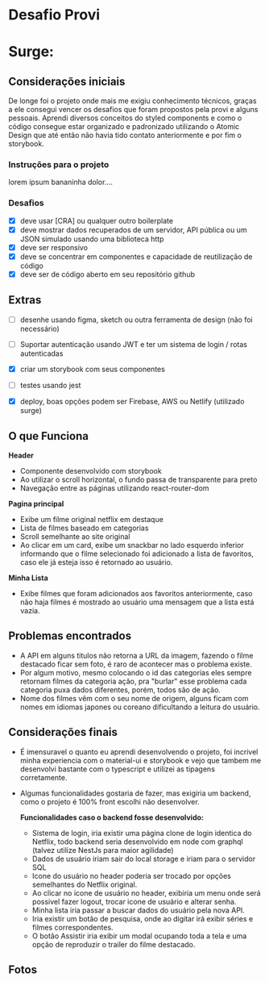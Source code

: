 # Desafio Provi

# Surge: 

## Considerações iniciais

De longe foi o projeto onde mais me exigiu conhecimento técnicos, graças a ele consegui vencer os desafios que foram propostos pela provi e alguns pessoais. Aprendi diversos conceitos do styled components e como o código consegue estar organizado e padronizado utilizando o Atomic Design que até então não havia tido contato anteriormente e por fim o storybook.

### Instruções para o projeto

lorem ipsum bananinha dolor....

### Desafios

- [x]  deve usar [CRA] ou qualquer outro boilerplate
- [x]  deve mostrar dados recuperados de um servidor, API pública ou um JSON simulado usando uma biblioteca http
- [x] deve ser responsivo
- [x]  deve se concentrar em componentes e capacidade de reutilização de código
- [x] deve ser de código aberto em seu repositório github

## Extras

- [ ] desenhe usando figma, sketch ou outra ferramenta de design (não foi necessário)

- [ ] Suportar autenticação usando JWT e ter um sistema de login / rotas autenticadas
- [x] criar um storybook com seus componentes
- [ ] testes usando jest
- [x] deploy, boas opções podem ser Firebase, AWS ou Netlify (utilizado surge)

## O que Funciona

**Header**

- Componente desenvolvido com storybook
- Ao utilizar o scroll horizontal, o fundo passa de transparente para preto
- Navegação entre as páginas utilizando react-router-dom

**Pagina principal**

- Exibe um filme original netflix em destaque 
- Lista de filmes baseado em categorias
- Scroll semelhante ao site original
- Ao clicar em um card, exibe um snackbar no lado esquerdo inferior informando que o filme selecionado foi adicionado a lista de favoritos, caso ele já esteja isso é retornado ao usuário.

**Minha Lista**

- Exibe filmes que foram adicionados aos favoritos anteriormente, caso não haja filmes é mostrado ao usuário uma mensagem que a lista está vazia.

## Problemas encontrados

* A API em alguns titulos não retorna a URL da imagem, fazendo o filme destacado ficar sem foto, é raro de acontecer mas o problema existe.
* Por algum motivo, mesmo colocando o id das categorias eles sempre retornam filmes da categoria ação, pra "burlar" esse problema cada categoria puxa dados diferentes, porém, todos são de ação.
* Nome dos filmes vêm com o seu nome de origem, alguns ficam com nomes em idiomas japones ou coreano dificultando a leitura do usuário.

## Considerações finais 

* É imensuravel o quanto eu aprendi desenvolvendo o projeto, foi incrivel minha experiencia com o material-ui e storybook e vejo que tambem me desenvolvi bastante com o typescript e utilizei as tipagens corretamente.

* Algumas funcionalidades gostaria de fazer, mas exigiria um backend, como o projeto é 100% front escolhi não desenvolver.

  **Funcionalidades caso o backend fosse desenvolvido:**

  - Sistema de login, iria existir uma página clone de login identica do Netflix, todo backend seria desenvolvido em node com graphql (talvez utilize NestJs para maior agilidade)
  - Dados de usuário iriam sair do local storage e iriam para o servidor SQL
  - Icone do usuário no header poderia ser trocado por opções semelhantes do Netflix original.
  - Ao clicar no icone de usuário no header, exibiria um menu onde será possivel fazer logout, trocar icone de usuário e alterar senha.
  - Minha lista iria passar a buscar dados do usuário pela nova API.
  - Iria existir um botão de pesquisa, onde ao digitar irá exibir séries e filmes correspondentes.
  - O botão Assistir iria exibir um modal ocupando toda a tela e uma opção de reproduzir o trailer do filme destacado.

## Fotos

